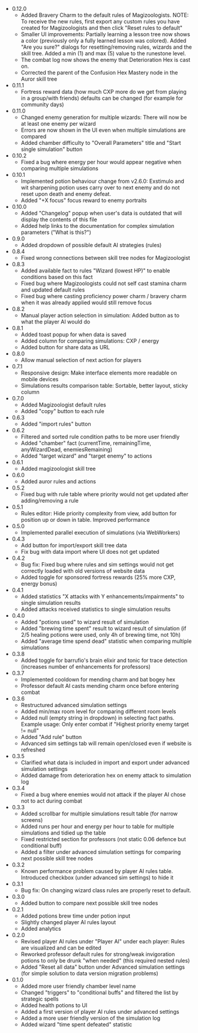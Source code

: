 - 0.12.0
    - Added Bravery Charm to the default rules of Magizoologists. NOTE: To receive the new rules, first export any custom rules you have created for Magizoologists and then click "Reset rules to default"
    - Smaller UI improvements: Partially learning a lesson tree now shows a color (previously only a fully learned lesson was colored). Added "Are you sure?" dialogs for resetting/removing rules, wizards and the skill tree. Added a min (1) and max (5) value to the runestone level. 
    - The combat log now shows the enemy that Deterioration Hex is cast on.  
    - Corrected the parent of the Confusion Hex Mastery node in the Auror skill tree 
- 0.11.1
    - Fortress reward data (how much CXP more do we get from playing in a group/with friends) defaults can be changed (for example for community days)
- 0.11.0
    - Changed enemy generation for multiple wizards: There will now be at least one enemy per wizard
    - Errors are now shown in the UI even when multiple simulations are compared 
    - Added chamber difficulty to "Overall Parameters" title and "Start single simulation" button
- 0.10.2
    - Fixed a bug where energy per hour would appear negative when comparing multiple simulations
- 0.10.1
    - Implemented potion behaviour change from v2.6.0: Exstimulo and wit sharpening potion uses carry over to next enemy and do not reset upon death and enemy defeat.  
    - Added "+X focus" focus reward to enemy portraits
- 0.10.0 
    - Added "Changelog" popup when user's data is outdated that will display the contents of this file
    - Added help links to the documentation for complex simulation parameters ("What is this?")
- 0.9.0
    - Added dropdown of possible default AI strategies (rules)
- 0.8.4
    - Fixed wrong connections between skill tree nodes for Magizoologist
- 0.8.3
    - Added available fact to rules "Wizard (lowest HP)" to enable conditions based on this fact
    - Fixed bug where Magizoologists could not self cast stamina charm and updated default rules
    - Fixed bug where casting proficiency power charm / bravery charm when it was already applied would still remove focus
- 0.8.2
    - Manual player action selection in simulation: Added button as to what the player AI would do
- 0.8.1
    - Added toast popup for when data is saved
    - Added column for comparing simulations: CXP / energy
    - Added button for share data as URL
- 0.8.0
    - Allow manual selection of next action for players
- 0.7.1
    - Responsive design: Make interface elements more readable on mobile devices
    - Simulations results comparison table: Sortable, better layout, sticky column
- 0.7.0
    - Added Magizoologist default rules
    - Added "copy" button to each rule
- 0.6.3
    - Added "import rules" button
- 0.6.2
    - Filtered and sorted rule condition paths to be more user friendly
    - Added "chamber" fact (currentTime, remainingTime, anyWizardDead, enemiesRemaining)
    - Added "target wizard" and "target enemy" to actions
- 0.6.1
    - Added magizoologist skill tree
- 0.6.0
    - Added auror rules and actions
- 0.5.2
    - Fixed bug with rule table where priority would not get updated after adding/removing a rule
- 0.5.1
    - Rules editor: Hide priority complexity from view, add button for position up or down in table. Improved performance
- 0.5.0 
    - Implemented parallel execution of simulations (via WebWorkers)
- 0.4.3
    - Add button for import/export skill tree data
    - Fix bug with data import where UI does not get updated
- 0.4.2
    - Bug fix: Fixed bug where rules and sim settings would not get correctly loaded with old versions of website data
    - Added toggle for sponsored fortress rewards (25% more CXP, energy bonus)
- 0.4.1 
    - Added statistics "X attacks with Y enhancements/impairments" to single simulation results
    - Added attacks received statistics to single simulation results
- 0.4.0 
    - Added "potions used" to wizard result of simulation
    - Added "brewing time spent" result to wizard result of simulation (if 2/5 healing potions were used, only 4h of brewing time, not 10h)
    - Added "average time spend dead" statistic when comparing multiple simulations
- 0.3.8
    - Added toggle for barrufio's brain elixir and tonic for trace detection (increases number of enhancements for professors)
- 0.3.7
    - Implemented cooldown for mending charm and bat bogey hex
    - Professor default AI casts mending charm once before entering combat
- 0.3.6
    - Restructured advanced simulation settings
    - Added min/max room level for comparing different room levels
    - Added null (empty string in dropdown) in selecting fact paths. Example usage: Only enter combat if "Highest priority enemy target != null"
    - Added "Add rule" button
    - Advanced sim settings tab will remain open/closed even if website is refreshed
- 0.3.5
    - Clarified what data is included in import and export under advanced simulation settings
    - Added damage from deterioration hex on enemy attack to simulation log
- 0.3.4
    - Fixed a bug where enemies would not attack if the player AI chose not to act during combat
- 0.3.3 
    - Added scrollbar for multiple simulations result table (for narrow screens)
    - Added runs per hour and energy per hour to table for multiple simulations and tidied up the table
    - Fixed restricted section for professors (not static 0.06 defence but conditional buff)
    - Added a filter under advanced simulation settings for comparing next possible skill tree nodes
- 0.3.2
    - Known performance problem caused by player AI rules table. Introduced checkbox (under advanced sim settings) to hide it 
- 0.3.1
    - Bug fix: On changing wizard class rules are properly reset to default. 
- 0.3.0 
    - Added button to compare next possible skill tree nodes
- 0.2.1
    - Added potions brew time under potion input
    - Slightly changed player AI rules layout
    - Added analytics
- 0.2.0
    - Revised player AI rules under "Player AI" under each player: Rules are visualized and can be edited
    - Reworked professor default rules for strong/weak invigoration potions to only be drunk "when needed" (this required nested rules)
    - Added "Reset all data" button under Advanced simulation settings (for simple solution to data version migration problems)
- 0.1.0
    - Added more user friendly chamber level name
    - Changed "triggers" to "conditional buffs" and filtered the list by strategic spells
    - Added health potions to UI
    - Added a first version of player AI rules under advanced settings
    - Added a more user friendly version of the simulation log
    - Added wizard "time spent defeated" statistic 